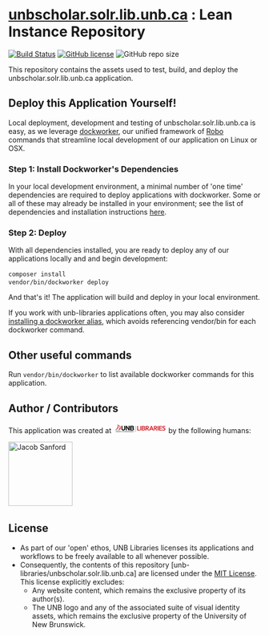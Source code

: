 # [unbscholar.solr.lib.unb.ca](https://unbscholar.solr.lib.unb.ca/) : Lean Instance Repository
[![Build Status](https://github.com/unb-libraries/unbscholar.solr.lib.unb.ca/actions/workflows/deployment-workflow.yaml/badge.svg?branch=prod)](https://github.com/unb-libraries/unbscholar.solr.lib.unb.ca/actions/workflows/deployment-workflow.yaml)
[![GitHub license](https://img.shields.io/github/license/unb-libraries/unbscholar.solr.lib.unb.ca)](https://github.com/unb-libraries/unbscholar.solr.lib.unb.ca/blob/prod/LICENSE)
![GitHub repo size](https://img.shields.io/github/repo-size/unb-libraries/unbscholar.solr.lib.unb.ca?label=lean%20repo%20size)

This repository contains the assets used to test, build, and deploy the unbscholar.solr.lib.unb.ca application.

## Deploy this Application Yourself!
Local deployment, development and testing of unbscholar.solr.lib.unb.ca is easy, as we leverage [dockworker](https://github.com/unb-libraries/dockworker), our unified framework of [Robo](https://robo.li/) commands that streamline local development of our application on Linux or OSX.

### Step 1: Install Dockworker's Dependencies
In your local development environment, a minimal number of 'one time' dependencies are required to deploy applications with dockworker. Some or all of these may already be installed in your environment; see the list of dependencies and installation instructions [here](https://github.com/unb-libraries/dockworker/blob/4.x/docs/prerequisites.md).

### Step 2: Deploy
With all dependencies installed, you are ready to deploy any of our applications locally and and begin development:

```
composer install
vendor/bin/dockworker deploy
```

And that's it! The application will build and deploy in your local environment.

If you work with unb-libraries applications often, you may also consider [installing a dockworker alias](https://gist.github.com/JacobSanford/1448fece856be371060d0f16ccb1b194), which avoids referencing vendor/bin for each dockworker command.

## Other useful commands
Run ```vendor/bin/dockworker``` to list available dockworker commands for this application.

## Author / Contributors
This application was created at [![UNB Libraries](https://github.com/unb-libraries/assets/raw/master/unblibbadge.png "UNB Libraries")](https://lib.unb.ca) by the following humans:

<a href="https://github.com/JacobSanford"><img src="https://avatars.githubusercontent.com/u/244894?v=3" title="Jacob Sanford" width="128" height="128"></a>

## License
- As part of our 'open' ethos, UNB Libraries licenses its applications and workflows to be freely available to all whenever possible.
- Consequently, the contents of this repository [unb-libraries/unbscholar.solr.lib.unb.ca] are licensed under the [MIT License](http://opensource.org/licenses/mit-license.html). This license explicitly excludes:
   - Any website content, which remains the exclusive property of its author(s).
   - The UNB logo and any of the associated suite of visual identity assets, which remains the exclusive property of the University of New Brunswick.
